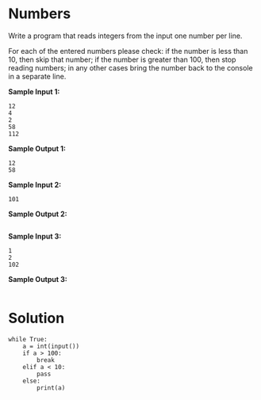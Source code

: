 # Numbers

Write a program that reads integers from the input one number per line.

For each of the entered numbers please check:
if the number is less than 10, then skip that number;
if the number is greater than 100, then stop reading numbers;
in any other cases bring the number back to the console in a separate line.

**Sample Input 1:**
```
12
4
2
58
112
```
**Sample Output 1:**
```
12
58
```
**Sample Input 2:**
```
101
```

**Sample Output 2:**
```
```
**Sample Input 3:**
```
1
2
102
```

**Sample Output 3:**
```
```
# Solution
```
while True:
    a = int(input())
    if a > 100:
        break
    elif a < 10:
        pass
    else:
        print(a)
```